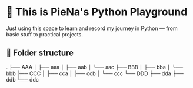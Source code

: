 # 🐍 This is PieNa's Python Playground

Just using this space to learn and record my journey in Python — from basic stuff to practical projects.

## 📁 Folder structure

.
├── AAA
│   ├── aaa
│   ├── aab
│   └── aac
├── BBB
│   ├── bba
│   └── bbb
├── CCC
│   ├── cca
│   ├── ccb
│   └── ccc
└── DDD
    ├── dda
    ├── ddb
    └── ddc

